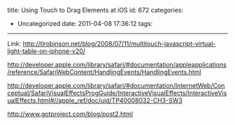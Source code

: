 title: Using Touch to Drag Elements at iOS
id: 672
categories:
  - Uncategorized
date: 2011-04-08 17:36:12
tags:
---

Link:
http://tlrobinson.net/blog/2008/07/11/multitouch-javascript-virtual-light-table-on-iphone-v20/

http://developer.apple.com/library/safari/#documentation/appleapplications/reference/SafariWebContent/HandlingEvents/HandlingEvents.html

http://developer.apple.com/library/safari/#documentation/InternetWeb/Conceptual/SafariVisualEffectsProgGuide/InteractiveVisualEffects/InteractiveVisualEffects.html#//apple_ref/doc/uid/TP40008032-CH3-SW3

http://www.gotproject.com/blog/post2.html